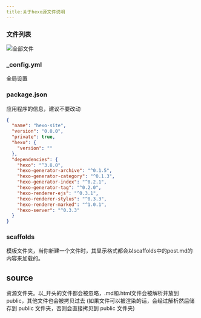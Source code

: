 ```yaml
---
title:关于hexo源文件说明
---
```


### 文件列表

<!--more-->

![全部文件](https://s2.ax1x.com/2019/06/15/VoVBMd.png)

### _config.yml

全局设置

### package.json

应用程序的信息，建议不要改动

```json
{
  "name": "hexo-site",
  "version": "0.0.0",
  "private": true,
  "hexo": {
    "version": ""
  },
  "dependencies": {
    "hexo": "^3.8.0",
    "hexo-generator-archive": "^0.1.5",
    "hexo-generator-category": "^0.1.3",
    "hexo-generator-index": "^0.2.1",
    "hexo-generator-tag": "^0.2.0",
    "hexo-renderer-ejs": "^0.3.1",
    "hexo-renderer-stylus": "^0.3.3",
    "hexo-renderer-marked": "^1.0.1",
    "hexo-server": "^0.3.3"
  }
}
```

### scaffolds

模板文件夹，当你新建一个文件时，其显示格式都会以scaffolds中的post.md的内容来加载的。

## source

资源文件夹。以_开头的文件都会被忽略，.md和.html文件会被解析并放到public，其他文件也会被拷贝过去 (如果文件可以被渲染的话，会经过解析然后储存到 public 文件夹，否则会直接拷贝到 public 文件夹)

